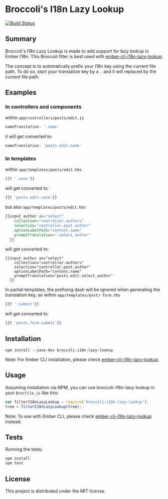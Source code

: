 # Broccoli's I18n Lazy Lookup

[![Build Status](https://travis-ci.org/BookingSync/broccoli-i18n-lazy-lookup.svg?branch=master)](https://travis-ci.org/BookingSync/broccoli-i18n-lazy-lookup)

## Summary

Broccoli's I18n Lazy Lookup is made to add support for lazy lookup in Ember I18n. This Broccoli filter is best used with [ember-cli-i18n-lazy-lookup](https://www.github.com/BookingSync/ember-cli-i18n-lazy-lookup).

The concept is to automatically prefix your I18n key using the current file path.
To do so, start your translation key by a `.` and it will replaced by the current file path.

## Examples

### In controllers and components

within `app/controllers/posts/edit.js`
```javascript
nameTranslation: '.name'
```

it will get converted to:
```javascript
nameTranslation: 'posts.edit.name'
```

### In templates

within `app/templates/posts/edit.hbs`
```hbs
{{t '.save'}}
```

will get converted to:
```hbs
{{t 'posts.edit.save'}}
```

but also `app/templates/posts/edit.hbs`
```hbs
{{input author as="select"
    collection="controller.authors"
    selection="controller.post.author"
    optionLabelPath="content.name"
    promptTranslation=".select_author"
  }}
```

will get converted to:
```
{{input author as="select"
    collection="controller.authors"
    selection="controller.post.author"
    optionLabelPath="content.name"
    promptTranslation="posts.edit.select_author"
  }}
```

In partial templates, the prefixing dash will be ignored when generating the translation key, so within `app/templates/post/-form.hbs`
```hbs
{{t '.submit'}}
```

will get converted to:
```hbs
{{t 'posts.form.submit'}}
```

## Installation

```shell
npm install --save-dev broccoli-i18n-lazy-lookup
```

Note: For Ember CLI installation, please check [ember-cli-i18n-lazy-lookup](https://www.github.com/BookingSync/ember-cli-i18n-lazy-lookup).

## Usage

Assuming installation via NPM, you can use broccoli-i18n-lazy-lookup in your `Brocfile.js` like this:

```javascript
var filterI18nLazyLookup = require('broccoli-i18n-lazy-lookup');
tree = filterI18nLazyLookup(tree);
```

Note: To use with Ember CLI, please check [ember-cli-i18n-lazy-lookup](https://www.github.com/BookingSync/ember-cli-i18n-lazy-lookup) instead.

## Tests

Running the tests:

```javascript
npm install
npm test
```

## License

This project is distributed under the MIT license.
